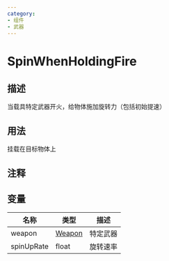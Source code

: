 ```yaml
---
category: 
- 组件
- 武器
---
```

# SpinWhenHoldingFire
## 描述

当载具特定武器开火，给物体施加旋转力（包括初始提速）

## 用法

挂载在目标物体上

## 注释

## 变量
| 名称 | 类型 | 描述 |
| ----------- | ----------- | ----------- |
| weapon | [Weapon](./Weapon.md) | 特定武器 |  
| spinUpRate  | float | 旋转速率 |  
